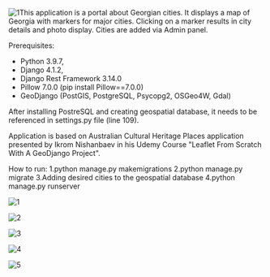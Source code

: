 ![1](https://github.com/ma-github-account/Georgian-Cities-Portal/assets/89083426/d919e3a2-94fe-493d-9927-6eb48ff3b69b)This application is a portal about Georgian cities. It displays a map of Georgia with markers for major cities. Clicking on a marker results in city details and photo display. Cities are added via Admin panel.

Prerequisites:

- Python 3.9.7,
- Django 4.1.2,
- Django Rest Framework 3.14.0
- Pillow 7.0.0 (pip install Pillow==7.0.0)
- GeoDjango (PostGIS, PostgreSQL, Psycopg2, OSGeo4W, Gdal)

After installing PostreSQL and creating geospatial database, it needs to be referenced in settings.py file (line 109).

Application is based on Australian Cultural Heritage Places application presented by Ikrom Nishanbaev in his Udemy Course "Leaflet From Scratch With A GeoDjango Project".

How to run: 1.python manage.py makemigrations 2.python manage.py migrate 3.Adding desired cities to the geospatial database 4.python manage.py runserver



![1](https://github.com/ma-github-account/Georgian-Cities-Portal/assets/89083426/650df092-9868-429b-afa9-d207643c75a3)



![2](https://github.com/ma-github-account/Georgian-Cities-Portal/assets/89083426/9fb8eeff-b8d5-4807-8488-127ec5b2779f)




![3](https://github.com/ma-github-account/Georgian-Cities-Portal/assets/89083426/d961c6a7-c9c1-4a84-8eb6-f44d7506368a)




![4](https://github.com/ma-github-account/Georgian-Cities-Portal/assets/89083426/27223c68-38e0-4679-baca-0585fc75c996)




![5](https://github.com/ma-github-account/Georgian-Cities-Portal/assets/89083426/7dfcdc47-b1d7-4919-8620-34043333cf8a)
































